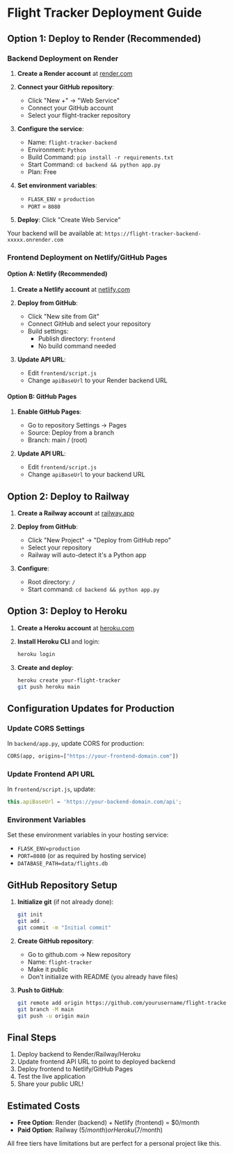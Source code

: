 # Flight Tracker Deployment Guide

## Option 1: Deploy to Render (Recommended)

### Backend Deployment on Render

1. **Create a Render account** at [render.com](https://render.com)

2. **Connect your GitHub repository**:
   - Click "New +" → "Web Service"
   - Connect your GitHub account
   - Select your flight-tracker repository

3. **Configure the service**:
   - Name: `flight-tracker-backend`
   - Environment: `Python`
   - Build Command: `pip install -r requirements.txt`
   - Start Command: `cd backend && python app.py`
   - Plan: Free

4. **Set environment variables**:
   - `FLASK_ENV` = `production`
   - `PORT` = `8080`

5. **Deploy**: Click "Create Web Service"

Your backend will be available at: `https://flight-tracker-backend-xxxxx.onrender.com`

### Frontend Deployment on Netlify/GitHub Pages

#### Option A: Netlify (Recommended)

1. **Create a Netlify account** at [netlify.com](https://netlify.com)

2. **Deploy from GitHub**:
   - Click "New site from Git"
   - Connect GitHub and select your repository
   - Build settings:
     - Publish directory: `frontend`
     - No build command needed

3. **Update API URL**:
   - Edit `frontend/script.js`
   - Change `apiBaseUrl` to your Render backend URL
   
#### Option B: GitHub Pages

1. **Enable GitHub Pages**:
   - Go to repository Settings → Pages
   - Source: Deploy from a branch
   - Branch: main / (root)

2. **Update API URL**:
   - Edit `frontend/script.js`
   - Change `apiBaseUrl` to your backend URL

## Option 2: Deploy to Railway

1. **Create a Railway account** at [railway.app](https://railway.app)

2. **Deploy from GitHub**:
   - Click "New Project" → "Deploy from GitHub repo"
   - Select your repository
   - Railway will auto-detect it's a Python app

3. **Configure**:
   - Root directory: `/`
   - Start command: `cd backend && python app.py`

## Option 3: Deploy to Heroku

1. **Create a Heroku account** at [heroku.com](https://heroku.com)

2. **Install Heroku CLI** and login:
   ```bash
   heroku login
   ```

3. **Create and deploy**:
   ```bash
   heroku create your-flight-tracker
   git push heroku main
   ```

## Configuration Updates for Production

### Update CORS Settings
In `backend/app.py`, update CORS for production:

```python
CORS(app, origins=["https://your-frontend-domain.com"])
```

### Update Frontend API URL
In `frontend/script.js`, update:

```javascript
this.apiBaseUrl = 'https://your-backend-domain.com/api';
```

### Environment Variables
Set these environment variables in your hosting service:

- `FLASK_ENV=production`
- `PORT=8080` (or as required by hosting service)
- `DATABASE_PATH=data/flights.db`

## GitHub Repository Setup

1. **Initialize git** (if not already done):
   ```bash
   git init
   git add .
   git commit -m "Initial commit"
   ```

2. **Create GitHub repository**:
   - Go to github.com → New repository
   - Name: `flight-tracker`
   - Make it public
   - Don't initialize with README (you already have files)

3. **Push to GitHub**:
   ```bash
   git remote add origin https://github.com/yourusername/flight-tracker.git
   git branch -M main
   git push -u origin main
   ```

## Final Steps

1. Deploy backend to Render/Railway/Heroku
2. Update frontend API URL to point to deployed backend
3. Deploy frontend to Netlify/GitHub Pages
4. Test the live application
5. Share your public URL!

## Estimated Costs

- **Free Option**: Render (backend) + Netlify (frontend) = $0/month
- **Paid Option**: Railway ($5/month) or Heroku ($7/month)

All free tiers have limitations but are perfect for a personal project like this. 